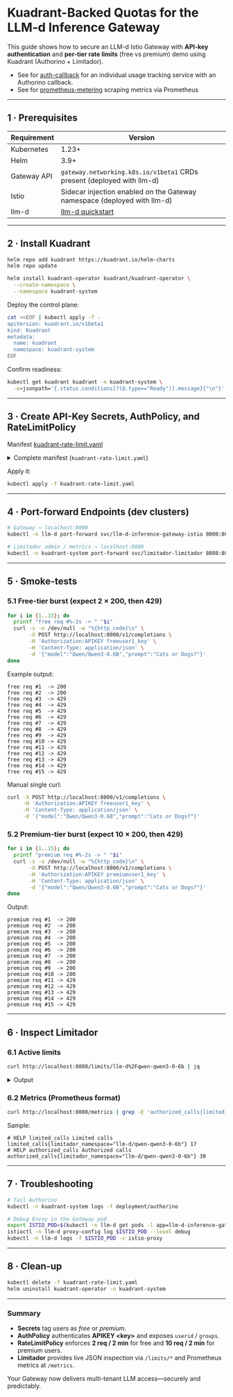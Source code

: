 

# Kuadrant-Backed Quotas for the **LLM-d Inference Gateway**

This guide shows how to secure an LLM-d Istio Gateway with **API-key authentication** and **per-tier rate limits** (free vs premium) demo using Kuadrant (Authorino + Limitador).

- See for [auth-callback](auth-callback/README.md) for an individual usage tracking service with an Authorino callback.
- See for [prometheus-metering](prometheus-metering/README.md) scraping metrics via Prometheus

---

## 1 · Prerequisites

| Requirement | Version                                                                          |
|-------------|----------------------------------------------------------------------------------|
| Kubernetes  | 1.23+                                                                            |
| Helm        | 3.9+                                                                             |
| Gateway API | `gateway.networking.k8s.io/v1beta1` CRDs present (deployed with llm-d)           |
| Istio       | Sidecar injection enabled on the Gateway namespace (deployed with llm-d)         |
| llm-d       | [llm-d quickstart](https://github.com/llm-d/llm-d-deployer/tree/main/quickstart) |


---

## 2 · Install Kuadrant

```bash
helm repo add kuadrant https://kuadrant.io/helm-charts
helm repo update

helm install kuadrant-operator kuadrant/kuadrant-operator \
  --create-namespace \
  --namespace kuadrant-system
````

Deploy the control plane:

```bash
cat <<EOF | kubectl apply -f -
apiVersion: kuadrant.io/v1beta1
kind: Kuadrant
metadata:
  name: kuadrant
  namespace: kuadrant-system
EOF
```

Confirm readiness:

```bash
kubectl get kuadrant kuadrant -n kuadrant-system \
  -o=jsonpath='{.status.conditions[?(@.type=="Ready")].message}{"\n"}'
```

---

## 3 · Create API-Key Secrets, AuthPolicy, and RateLimitPolicy

Manifest [kuadrant-rate-limit.yaml](kuadrant-rate-limit.yaml)

<details>
<summary>Complete manifest (<code>kuadrant-rate-limit.yaml</code>)</summary>

```yaml
###############################################################################
# 1.  API-KEY SECRETS – annotated with “free” or “premium”
###############################################################################
apiVersion: v1
kind: Secret
metadata:
  name: premiumuser1-apikey
  namespace: llm-d
  labels:
    kuadrant.io/auth-secret: "true"
    app: my-llm
  annotations:
    kuadrant.io/groups: premium
    secret.kuadrant.io/user-id: premiumuser1
stringData:
  api_key: premiumuser1_key
type: Opaque
---
apiVersion: v1
kind: Secret
metadata:
  name: free1-apikey
  namespace: llm-d
  labels:
    kuadrant.io/auth-secret: "true"
    app: my-llm
  annotations:
    kuadrant.io/groups: free
    secret.kuadrant.io/user-id: freeuser1
stringData:
  api_key: freeuser1_key
type: Opaque
---
apiVersion: v1
kind: Secret
metadata:
  name: free2-apikey
  namespace: llm-d
  labels:
    kuadrant.io/auth-secret: "true"
    app: my-llm
  annotations:
    kuadrant.io/groups: free
    secret.kuadrant.io/user-id: freeuser2
stringData:
  api_key: freeuser2_key
type: Opaque

###############################################################################
# 2.  AUTHPOLICY – API-key auth on the Gateway
###############################################################################
---
apiVersion: kuadrant.io/v1
kind: AuthPolicy
metadata:
  name: llm-api-keys
  namespace: llm-d
spec:
  targetRef:
    group: gateway.networking.k8s.io
    kind: Gateway
    name: llm-d-inference-gateway
  rules:
    authentication:
      api-key-users:
        apiKey:
          allNamespaces: true
          selector:
            matchLabels:
              app: my-llm
        credentials:
          authorizationHeader:
            prefix: APIKEY
    response:
      success:
        filters:
          identity:
            json:
              properties:
                userid:
                  selector: auth.identity.metadata.annotations.secret\.kuadrant\.io/user-id
                groups:
                  selector: auth.identity.metadata.annotations.kuadrant\.io/groups
    authorization:
      allow-groups:
        opa:
          rego: |
            groups := split(object.get(input.auth.identity.metadata.annotations, "kuadrant.io/groups", ""), ",")
            allow { groups[_] == "free" }
            allow { groups[_] == "premium" }

###############################################################################
# 3.  RATELIMITPOLICY – 2 req / 2 min (free) · 10 req / 2 min (premium)
###############################################################################
---
apiVersion: kuadrant.io/v1
kind: RateLimitPolicy
metadata:
  name: basic-rate-limits
  namespace: llm-d
spec:
  targetRef:
    group: gateway.networking.k8s.io
    kind: Gateway
    name: llm-d-inference-gateway
  limits:
    free-user-requests:
      rates:
        - limit: 2
          window: 2m
      when:
        - predicate: |
            auth.identity.groups.split(",").exists(g, g == "free")
      counters:
        - expression: auth.identity.userid
    premium-user-requests:
      rates:
        - limit: 10
          window: 2m
      when:
        - predicate: |
            auth.identity.groups.split(",").exists(g, g == "premium")
      counters:
        - expression: auth.identity.userid
```

</details>

Apply it:

```bash
kubectl apply -f kuadrant-rate-limit.yaml
```

---

## 4 · Port-forward Endpoints (dev clusters)

```bash
# Gateway → localhost:8000
kubectl -n llm-d port-forward svc/llm-d-inference-gateway-istio 8000:80 &

# Limitador admin / metrics → localhost:8080
kubectl -n kuadrant-system port-forward svc/limitador-limitador 8080:8080 &
```

---

## 5 · Smoke-tests

### 5.1 Free-tier burst (expect 2 × 200, then 429)

```bash
for i in {1..15}; do
  printf "free req #%-2s -> " "$i"
  curl -s -o /dev/null -w "%{http_code}\n" \
       -X POST http://localhost:8000/v1/completions \
       -H 'Authorization:APIKEY freeuser1_key' \
       -H 'Content-Type: application/json' \
       -d '{"model":"Qwen/Qwen3-0.6B","prompt":"Cats or Dogs?"}'
done
```

Example output:

```shell
free req #1  -> 200
free req #2  -> 200
free req #3  -> 429
free req #4  -> 429
free req #5  -> 429
free req #6  -> 429
free req #7  -> 429
free req #8  -> 429
free req #9  -> 429
free req #10 -> 429
free req #11 -> 429
free req #12 -> 429
free req #13 -> 429
free req #14 -> 429
free req #15 -> 429
```

Manual single curl:

```bash
curl -X POST http://localhost:8000/v1/completions \
     -H 'Authorization:APIKEY freeuser1_key' \
     -H 'Content-Type: application/json' \
     -d '{"model":"Qwen/Qwen3-0.6B","prompt":"Cats or Dogs?"}'
```

### 5.2 Premium-tier burst (expect 10 × 200, then 429)

```bash
for i in {1..15}; do
  printf "premium req #%-2s -> " "$i"
  curl -s -o /dev/null -w "%{http_code}\n" \
       -X POST http://localhost:8000/v1/completions \
       -H 'Authorization:APIKEY premiumuser1_key' \
       -H 'Content-Type: application/json' \
       -d '{"model":"Qwen/Qwen3-0.6B","prompt":"Cats or Dogs?"}'
done
```

Output:

```shell
premium req #1  -> 200
premium req #2  -> 200
premium req #3  -> 200
premium req #4  -> 200
premium req #5  -> 200
premium req #6  -> 200
premium req #7  -> 200
premium req #8  -> 200
premium req #9  -> 200
premium req #10 -> 200
premium req #11 -> 429
premium req #12 -> 429
premium req #13 -> 429
premium req #14 -> 429
premium req #15 -> 429
```

---

## 6 · Inspect Limitador

### 6.1 Active limits

```bash
curl http://localhost:8080/limits/llm-d%2Fqwen-qwen3-0-6b | jq
```

<details>
<summary>Output</summary>

```json
[
  {
    "id": null,
    "namespace": "llm-d/qwen-qwen3-0-6b",
    "max_value": 10,
    "seconds": 120,
    "name": null,
    "conditions": [
      "descriptors[0][\"limit.premium_user_requests__4f559388\"] == \"1\""
    ],
    "variables": [
      "descriptors[0][\"auth.identity.userid\"]"
    ]
  },
  {
    "id": null,
    "namespace": "llm-d/qwen-qwen3-0-6b",
    "max_value": 2,
    "seconds": 120,
    "name": null,
    "conditions": [
      "descriptors[0][\"limit.free_user_requests__3a36ecc2\"] == \"1\""
    ],
    "variables": [
      "descriptors[0][\"auth.identity.userid\"]"
    ]
  }
]
```

</details>


### 6.2 Metrics (Prometheus format)

```bash
curl http://localhost:8080/metrics | grep -E 'authorized_calls|limited_calls'
```

Sample:

```
# HELP limited_calls Limited calls
limited_calls{limitador_namespace="llm-d/qwen-qwen3-0-6b"} 17
# HELP authorized_calls Authorized calls
authorized_calls{limitador_namespace="llm-d/qwen-qwen3-0-6b"} 38
```

---

## 7 · Troubleshooting

```bash
# Tail Authorino
kubectl -n kuadrant-system logs -f deployment/authorino

# Debug Envoy in the Gateway pod
export ISTIO_POD=$(kubectl -n llm-d get pods -l app=llm-d-inference-gateway-istio -o jsonpath='{.items[0].metadata.name}')
istioctl -n llm-d proxy-config log $ISTIO_POD --level debug
kubectl -n llm-d logs -f $ISTIO_POD -c istio-proxy
```

---

## 8 · Clean-up

```bash
kubectl delete -f kuadrant-rate-limit.yaml
helm uninstall kuadrant-operator -n kuadrant-system
```

---

### Summary

* **Secrets** tag users as *free* or *premium*.
* **AuthPolicy** authenticates **APIKEY \<key>** and exposes `userid` / `groups`.
* **RateLimitPolicy** enforces **2 req / 2 min** for free and **10 req / 2 min** for premium users.
* **Limitador** provides live JSON inspection via `/limits/*` and Prometheus metrics at `/metrics`.

Your Gateway now delivers multi-tenant LLM access—securely and predictably.

```
